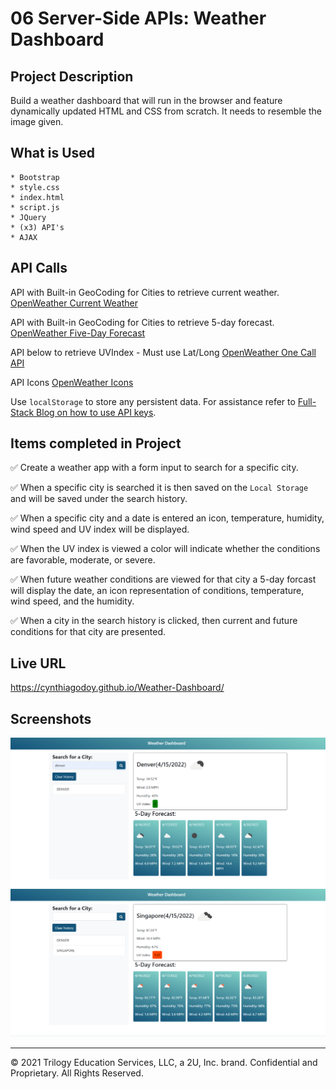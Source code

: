# 06 Server-Side APIs: Weather Dashboard

## Project Description

Build a weather dashboard that will run in the browser and feature dynamically updated HTML and CSS from scratch. It needs to resemble the image given.

## What is Used
    * Bootstrap
    * style.css
    * index.html
    * script.js
    * JQuery
    * (x3) API's
    * AJAX

## API Calls

API with Built-in GeoCoding for Cities to retrieve current weather.
[OpenWeather Current Weather](https://openweathermap.org/current)

API with Built-in GeoCoding for Cities to retrieve 5-day forecast.
[OpenWeather Five-Day Forecast](https://openweathermap.org/forecast5)

API below to retrieve UVIndex - Must use Lat/Long
[OpenWeather One Call API](https://openweathermap.org/api/one-call-api) 

API Icons
[OpenWeather Icons](https://openweathermap.org/weather-conditions#How-to-get-icon-URL)

Use `localStorage` to store any persistent data. For assistance refer to
[Full-Stack Blog on how to use API keys](https://coding-boot-camp.github.io/full-stack/apis/how-to-use-api-keys).

## Items completed in Project

✅ Create a weather app with a form input to search for a specific city.

✅ When a specific city is searched it is then saved on the `Local Storage` and will be saved under the search history.

✅ When a specific city and a date is entered an icon, temperature, humidity, wind speed and UV index will be displayed.

✅ When the UV index is viewed a color will indicate whether the conditions are favorable, moderate, or severe.

✅ When future weather conditions are viewed for that city a 5-day forcast will display the date, an icon representation of conditions, temperature, wind speed, and the humidity.

✅ When a city in the search history is clicked, then current and future conditions for that city are presented.

## Live URL
https://cynthiagodoy.github.io/Weather-Dashboard/

## Screenshots
![](images/Dashboard.PNG)
![](images/Dashboard2.PNG)

- - -
© 2021 Trilogy Education Services, LLC, a 2U, Inc. brand. Confidential and Proprietary. All Rights Reserved.
